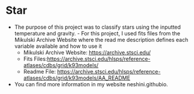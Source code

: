 # Star
 - The purpose of this project was to classify stars using the inputted temperature and gravity. - For this project, I used fits files from the Mikulski Archive Website where the read me description defines each variable available and how to use it
    * Mikulski Archive Website: https://archive.stsci.edu/
    * Fits Files:https://archive.stsci.edu/hlsps/reference-atlases/cdbs/grid/k93models/
    * Readme File: https://archive.stsci.edu/hlsps/reference-atlases/cdbs/grid/k93models/AA_README
 - You can find more information in my website neshini.githubio.
